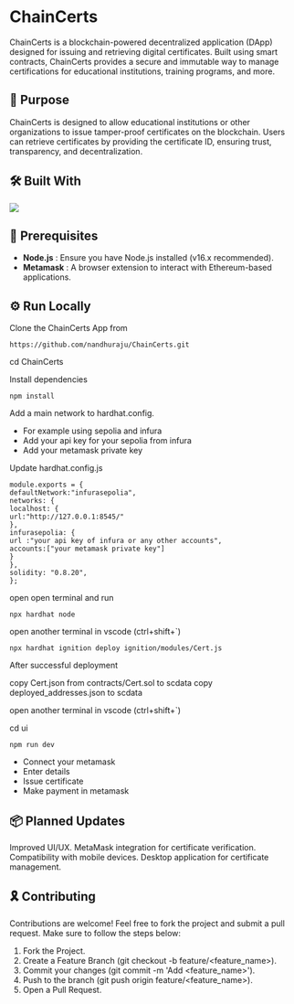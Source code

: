 # ChainCerts

ChainCerts is a blockchain-powered decentralized application (DApp) designed for issuing and retrieving digital certificates. Built using smart contracts, ChainCerts provides a secure and immutable way to manage certifications for educational institutions, training programs, and more.

## 🎯 Purpose

ChainCerts is designed to allow educational institutions or other organizations to issue tamper-proof certificates on the blockchain. Users can retrieve certificates by providing the certificate ID, ensuring trust, transparency, and decentralization.

## 🛠️ Built With

   <img src="https://skillicons.dev/icons?i=react,tailwind,nodejs,solidity,metamask"/>

## 📢 Prerequisites

- **Node.js** : Ensure you have Node.js installed (v16.x recommended).
- **Metamask** : A browser extension to interact with Ethereum-based applications.

## ⚙️ Run Locally

Clone the ChainCerts App from

```
https://github.com/nandhuraju/ChainCerts.git

```
cd ChainCerts

Install dependencies

```
npm install
```


Add a main network to hardhat.config.

- For example using sepolia and infura
- Add your api key for your sepolia from infura
- Add your metamask private key

Update hardhat.config.js

```
module.exports = {
defaultNetwork:"infurasepolia",
networks: {
localhost: {
url:"http://127.0.0.1:8545/"
},
infurasepolia: {
url :"your api key of infura or any other accounts",
accounts:["your metamask private key"]
}
},
solidity: "0.8.20",
};
```


open open terminal and run

```
npx hardhat node
```
open another terminal in vscode (ctrl+shift+`)

```
npx hardhat ignition deploy ignition/modules/Cert.js

```
After successful deployment

copy Cert.json from contracts/Cert.sol to scdata
copy deployed_addresses.json to scdata

open another terminal in vscode (ctrl+shift+`)

cd ui

```
npm run dev
```

- Connect your metamask
- Enter details
- Issue certificate
- Make payment in metamask

## 📦 Planned Updates

Improved UI/UX.
MetaMask integration for certificate verification.
Compatibility with mobile devices.
Desktop application for certificate management.

## 🎗️ Contributing

Contributions are welcome! Feel free to fork the project and submit a pull request. Make sure to follow the steps below:

1. Fork the Project.
2. Create a Feature Branch (git checkout -b feature/<feature_name>).
3. Commit your changes (git commit -m 'Add <feature_name>').
4. Push to the branch (git push origin feature/<feature_name>).
5. Open a Pull Request.
